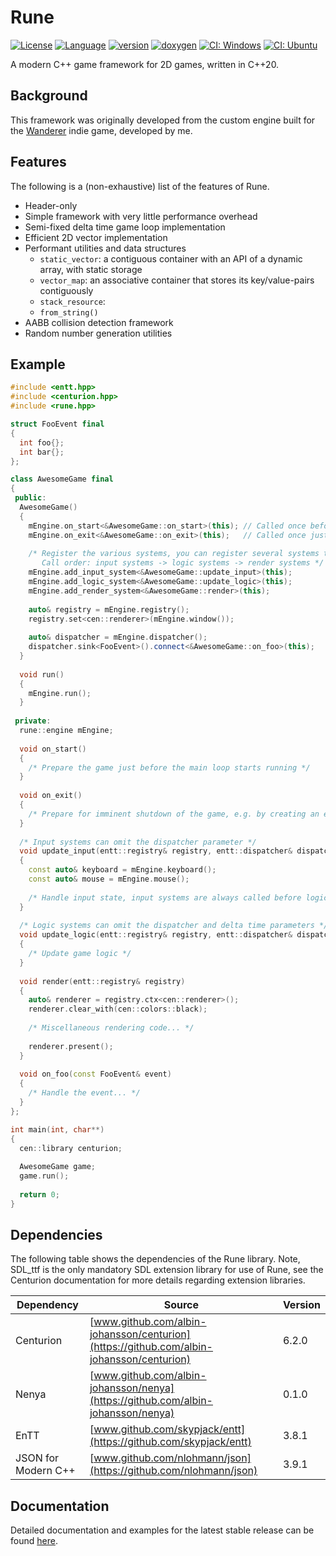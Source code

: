 # Rune

[![License](https://img.shields.io/badge/license-MIT-blue.svg)](https://opensource.org/licenses/MIT)
[![Language](https://img.shields.io/badge/C%2B%2B-20-blue.svg)](https://en.wikipedia.org/wiki/C%2B%2B#Standardization)
[![version](https://img.shields.io/github/v/release/albin-johansson/rune)](https://github.com/albin-johansson/rune/releases)
[![doxygen](https://img.shields.io/badge/doxygen-stable-blue)](https://albin-johansson.github.io/rune/)
[![CI: Windows](https://github.com/albin-johansson/rune/actions/workflows/windows.yml/badge.svg?branch=dev)](https://github.com/albin-johansson/rune/actions/workflows/windows.yml)
[![CI: Ubuntu](https://github.com/albin-johansson/rune/actions/workflows/ubuntu.yml/badge.svg?branch=dev)](https://github.com/albin-johansson/rune/actions/workflows/ubuntu.yml)

A modern C++ game framework for 2D games, written in C++20.

## Background

This framework was originally developed from the custom engine built for the
[Wanderer](https://github.com/albin-johansson/wanderer) indie game, developed by me.

## Features

The following is a (non-exhaustive) list of the features of Rune.

* Header-only
* Simple framework with very little performance overhead
* Semi-fixed delta time game loop implementation
* Efficient 2D vector implementation
* Performant utilities and data structures
    * `static_vector`: a contiguous container with an API of a dynamic array, with static storage
    * `vector_map`: an associative container that stores its key/value-pairs contiguously
    * `stack_resource`:
    * `from_string()`
* AABB collision detection framework
* Random number generation utilities

## Example

```C++
#include <entt.hpp>
#include <centurion.hpp>
#include <rune.hpp>

struct FooEvent final 
{
  int foo{};
  int bar{};
};

class AwesomeGame final
{
 public:
  AwesomeGame()
  {
    mEngine.on_start<&AwesomeGame::on_start>(this); // Called once before the game loop starts running
    mEngine.on_exit<&AwesomeGame::on_exit>(this);   // Called once just before shutdown
    
    /* Register the various systems, you can register several systems to these different categories. 
       Call order: input systems -> logic systems -> render systems */
    mEngine.add_input_system<&AwesomeGame::update_input>(this);
    mEngine.add_logic_system<&AwesomeGame::update_logic>(this);
    mEngine.add_render_system<&AwesomeGame::render>(this);
    
    auto& registry = mEngine.registry();
    registry.set<cen::renderer>(mEngine.window());
    
    auto& dispatcher = mEngine.dispatcher();
    dispatcher.sink<FooEvent>().connect<&AwesomeGame::on_foo>(this);
  }
  
  void run()
  {
    mEngine.run();
  }
  
 private:
  rune::engine mEngine;
  
  void on_start() 
  {
    /* Prepare the game just before the main loop starts running */
  }
  
  void on_exit() 
  {
    /* Prepare for imminent shutdown of the game, e.g. by creating an exit save */
  }
  
  /* Input systems can omit the dispatcher parameter */
  void update_input(entt::registry& registry, entt::dispatcher& dispatcher)
  {
    const auto& keyboard = mEngine.keyboard();
    const auto& mouse = mEngine.mouse();
    
    /* Handle input state, input systems are always called before logic systems. */
  }
  
  /* Logic systems can omit the dispatcher and delta time parameters */
  void update_logic(entt::registry& registry, entt::dispatcher& dispatcher, float dt)
  {
    /* Update game logic */
  }
  
  void render(entt::registry& registry)
  {
    auto& renderer = registry.ctx<cen::renderer>();
    renderer.clear_with(cen::colors::black);
    
    /* Miscellaneous rendering code... */
    
    renderer.present();
  }
  
  void on_foo(const FooEvent& event)
  {
    /* Handle the event... */
  }
};

int main(int, char**)
{
  cen::library centurion;
  
  AwesomeGame game;
  game.run();
  
  return 0;
}
```

## Dependencies

The following table shows the dependencies of the Rune library. Note, SDL_ttf is the only mandatory
SDL extension library for use of Rune, see the Centurion documentation for more details regarding
extension libraries.

| Dependency          | Source                                                                                   | Version |
| ------------------- | ---------------------------------------------------------------------------------------- | ------- |
| Centurion           | [www.github.com/albin-johansson/centurion](https://github.com/albin-johansson/centurion) | 6.2.0   |
| Nenya               | [www.github.com/albin-johansson/nenya](https://github.com/albin-johansson/nenya)         | 0.1.0   |
| EnTT                | [www.github.com/skypjack/entt](https://github.com/skypjack/entt)                         | 3.8.1   |
| JSON for Modern C++ | [www.github.com/nlohmann/json](https://github.com/nlohmann/json)                         | 3.9.1   |

## Documentation

Detailed documentation and examples for the latest stable release can be
found [here](https://albin-johansson.github.io/centurion/).
